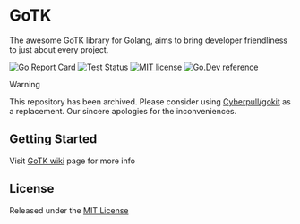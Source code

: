 # GoTK

The awesome GoTK library for Golang, aims to bring developer friendliness to just about every project.

[![Go Report Card](https://goreportcard.com/badge/cyberpull.com/gotk/v2)](https://goreportcard.com/report/cyberpull.com/gotk/v2)
![Test Status](https://github.com/Cyberpull/gotk/actions/workflows/test.yml/badge.svg)
[![MIT license](https://img.shields.io/badge/license-MIT-brightgreen.svg)](https://opensource.org/licenses/MIT)
[![Go.Dev reference](https://img.shields.io/badge/go.dev-reference-blue?logo=go&logoColor=white)](https://pkg.go.dev/cyberpull.com/gotk/v2?tab=doc)

> [!WARNING]
> This repository has been archived. Please consider using [Cyberpull/gokit](https://github.com/Cyberpull/gokit) as a replacement. Our sincere apologies for the inconveniences.

## Getting Started

Visit [GoTK wiki](https://www.cyberpull.com/wiki/opensource/gotk) page for more info

## License

Released under the [MIT License](LICENSE)
